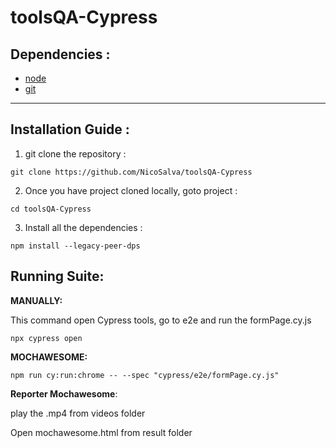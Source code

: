 # toolsQA-Cypress

## Dependencies :

- [node](https://nodejs.org/en/download/)
- [git](https://git-scm.com/book/en/v2/Getting-Started-Installing-Git)

---

## Installation Guide :

1. git clone the repository :

```
git clone https://github.com/NicoSalva/toolsQA-Cypress
```

2. Once you have project cloned locally, goto project :

```
cd toolsQA-Cypress
```

3. Install all the dependencies :

```
npm install --legacy-peer-dps
```

## Running Suite:

**MANUALLY:**

This command open Cypress tools, go to e2e and run the formPage.cy.js

```
npx cypress open
```

**MOCHAWESOME:**

```
npm run cy:run:chrome -- --spec "cypress/e2e/formPage.cy.js"
```

**Reporter Mochawesome**:

play the .mp4 from videos folder

Open mochawesome.html from result folder
